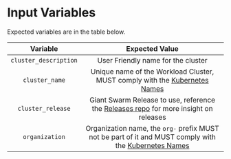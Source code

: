 # Input Variables

Expected variables are in the table below.

| Variable | Expected Value |
| :--: | :--: |
| `cluster_description` | User Friendly name for the cluster |
| `cluster_name` | Unique name of the Workload Cluster, MUST comply with the [Kubernetes Names](https://kubernetes.io/docs/concepts/overview/working-with-objects/names/#names) |
| `cluster_release` | Giant Swarm Release to use, reference the [Releases repo](https://github.com/giantswarm/releases) for more insight on releases |
| `organization` | Organization name, the `org-` prefix MUST not be part of it and MUST comply with the [Kubernetes Names](https://kubernetes.io/docs/concepts/overview/working-with-objects/names/#names) |